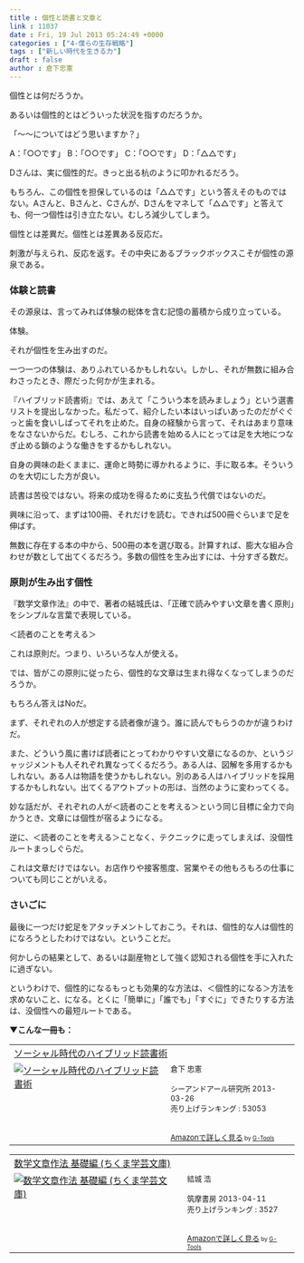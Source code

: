 ```yaml
---
title : 個性と読書と文章と
link : 11037
date : Fri, 19 Jul 2013 05:24:49 +0000
categories : ["4-僕らの生存戦略"]
tags : ["新しい時代を生きる力"]
draft : false
author : 倉下忠憲
---
```


個性とは何だろうか。

あるいは個性的とはどういった状況を指すのだろうか。

「〜〜についてはどう思いますか？」

A：「○○です」
B：「○○です」
C：「○○です」
D：「△△です」

Dさんは、実に個性的だ。きっと出る杭のように叩かれるだろう。

もちろん、この個性を担保しているのは「△△です」という答えそのものではない。Aさんと、Bさんと、Cさんが、Dさんをマネして「△△です」と答えても、何一つ個性は引き立たない。むしろ減少してしまう。

個性とは差異だ。個性とは差異ある反応だ。

刺激が与えられ、反応を返す。その中央にあるブラックボックスこそが個性の源泉である。

<H3>体験と読書</H3>その源泉は、言ってみれば体験の総体を含む記憶の蓄積から成り立っている。

体験。

それが個性を生み出すのだ。

一つ一つの体験は、ありふれているかもしれない。しかし、それが無数に組み合わさったとき、際だった何かが生まれる。

『ハイブリッド読書術』では、あえて「こういう本を読みましょう」という選書リストを提出しなかった。私だって、紹介したい本はいっぱいあったのだがぐぐっと歯を食いしばってそれを止めた。自身の経験から言って、それはあまり意味をなさないからだ。むしろ、これから読書を始める人にとっては足を大地につなぎ止める鎖のような働きをするかもしれない。

自身の興味の赴くままに、運命と時勢に導かれるように、手に取る本。そういうのを大切にした方が良い。

読書は苦役ではない。将来の成功を得るために支払う代償ではないのだ。

興味に沿って、まずは100冊、それだけを読む。できれば500冊ぐらいまで足を伸ばす。

無数に存在する本の中から、500冊の本を選び取る。計算すれば、膨大な組み合わせが数として出てくるだろう。多数の個性を生み出すには、十分すぎる数だ。

<H3>原則が生み出す個性</H3>『数学文章作法』の中で、著者の結城氏は、「正確で読みやすい文章を書く原則」をシンプルな言葉で表現している。

＜読者のことを考える＞

これは原則だ。つまり、いろいろな人が使える。

では、皆がこの原則に従ったら、個性的な文章は生まれ得なくなってしまうのだろうか。

もちろん答えはNoだ。

まず、それぞれの人が想定する読者像が違う。誰に読んでもらうのかが違うわけだ。

また、どういう風に書けば読者にとってわかりやすい文章になるのか、というジャッジメントも人それぞれ異なってくるだろう。ある人は、図解を多用するかもしれない。ある人は物語を使うかもしれない。別のある人はハイブリッドを採用するかもしれない。出てくるアウトプットの形は、当然のように変わってくる。

妙な話だが、それぞれの人が＜読者のことを考える＞という同じ目標に全力で向かうとき、文章には個性が宿るようになる。

逆に、＜読者のことを考える＞ことなく、テクニックに走ってしまえば、没個性ルートまっしぐらだ。

これは文章だけではない。お店作りや接客態度、営業やその他もろもろの仕事についても同じことがいえる。

<H3>さいごに</H3>最後に一つだけ蛇足をアタッチメントしておこう。それは、個性的な人は個性的になろうとしたわけではない。ということだ。

何かしらの結果として、あるいは副産物として強く認知される個性を手に入れたに過ぎない。

というわけで、個性的になるもっとも効果的な方法は、＜個性的になる＞方法を求めないこと、になる。とくに「簡単に」「誰でも」「すぐに」できたりする方法は、没個性への最短ルートである。

<strong>▼こんな一冊も：</strong>
<table  border="0" cellpadding="5"><tr><td colspan="2"><a href="http://www.amazon.co.jp/%E3%82%BD%E3%83%BC%E3%82%B7%E3%83%A3%E3%83%AB%E6%99%82%E4%BB%A3%E3%81%AE%E3%83%8F%E3%82%A4%E3%83%96%E3%83%AA%E3%83%83%E3%83%89%E8%AA%AD%E6%9B%B8%E8%A1%93-%E5%80%89%E4%B8%8B-%E5%BF%A0%E6%86%B2/dp/4863541244%3FSubscriptionId%3D15SMZCTB9V8NGR2TW082%26tag%3Drashita1000-22%26linkCode%3Dxm2%26camp%3D2025%26creative%3D165953%26creativeASIN%3D4863541244" target="_top">ソーシャル時代のハイブリッド読書術</a><img src="http://www.assoc-amazon.jp/e/ir?t=rashita1000-22&l=ur2&o=9" width="1" height="1" style="border: none;" alt="" /></td></tr><tr><td valign="top"><a href="http://www.amazon.co.jp/%E3%82%BD%E3%83%BC%E3%82%B7%E3%83%A3%E3%83%AB%E6%99%82%E4%BB%A3%E3%81%AE%E3%83%8F%E3%82%A4%E3%83%96%E3%83%AA%E3%83%83%E3%83%89%E8%AA%AD%E6%9B%B8%E8%A1%93-%E5%80%89%E4%B8%8B-%E5%BF%A0%E6%86%B2/dp/4863541244%3FSubscriptionId%3D15SMZCTB9V8NGR2TW082%26tag%3Drashita1000-22%26linkCode%3Dxm2%26camp%3D2025%26creative%3D165953%26creativeASIN%3D4863541244" target="_top"><img src="http://ecx.images-amazon.com/images/I/31m4SHzWXQL._SL160_.jpg" border="0" alt="ソーシャル時代のハイブリッド読書術" /></a></td><td valign="top"><font size="-1">倉下 忠憲 <br /><br />シーアンドアール研究所  2013-03-26<br />売り上げランキング : 53053<br /><br /><br /><a href="http://www.amazon.co.jp/%E3%82%BD%E3%83%BC%E3%82%B7%E3%83%A3%E3%83%AB%E6%99%82%E4%BB%A3%E3%81%AE%E3%83%8F%E3%82%A4%E3%83%96%E3%83%AA%E3%83%83%E3%83%89%E8%AA%AD%E6%9B%B8%E8%A1%93-%E5%80%89%E4%B8%8B-%E5%BF%A0%E6%86%B2/dp/4863541244%3FSubscriptionId%3D15SMZCTB9V8NGR2TW082%26tag%3Drashita1000-22%26linkCode%3Dxm2%26camp%3D2025%26creative%3D165953%26creativeASIN%3D4863541244" target="_top">Amazonで詳しく見る</a></font><font size="-2"> by <a href="http://www.goodpic.com/mt/aws/index.html" >G-Tools</a></font></td></tr></table>

<table  border="0" cellpadding="5"><tr><td colspan="2"><a href="http://www.amazon.co.jp/%E6%95%B0%E5%AD%A6%E6%96%87%E7%AB%A0%E4%BD%9C%E6%B3%95-%E5%9F%BA%E7%A4%8E%E7%B7%A8-%E3%81%A1%E3%81%8F%E3%81%BE%E5%AD%A6%E8%8A%B8%E6%96%87%E5%BA%AB-%E7%B5%90%E5%9F%8E-%E6%B5%A9/dp/448009525X%3FSubscriptionId%3D15SMZCTB9V8NGR2TW082%26tag%3Drashita1000-22%26linkCode%3Dxm2%26camp%3D2025%26creative%3D165953%26creativeASIN%3D448009525X" target="_top">数学文章作法 基礎編 (ちくま学芸文庫)</a><img src="http://www.assoc-amazon.jp/e/ir?t=rashita1000-22&l=ur2&o=9" width="1" height="1" style="border: none;" alt="" /></td></tr><tr><td valign="top"><a href="http://www.amazon.co.jp/%E6%95%B0%E5%AD%A6%E6%96%87%E7%AB%A0%E4%BD%9C%E6%B3%95-%E5%9F%BA%E7%A4%8E%E7%B7%A8-%E3%81%A1%E3%81%8F%E3%81%BE%E5%AD%A6%E8%8A%B8%E6%96%87%E5%BA%AB-%E7%B5%90%E5%9F%8E-%E6%B5%A9/dp/448009525X%3FSubscriptionId%3D15SMZCTB9V8NGR2TW082%26tag%3Drashita1000-22%26linkCode%3Dxm2%26camp%3D2025%26creative%3D165953%26creativeASIN%3D448009525X" target="_top"><img src="http://ecx.images-amazon.com/images/I/51f9QjetSrL._SL160_.jpg" border="0" alt="数学文章作法 基礎編 (ちくま学芸文庫)" /></a></td><td valign="top"><font size="-1">結城 浩 <br /><br />筑摩書房  2013-04-11<br />売り上げランキング : 3527<br /><br /><br /><a href="http://www.amazon.co.jp/%E6%95%B0%E5%AD%A6%E6%96%87%E7%AB%A0%E4%BD%9C%E6%B3%95-%E5%9F%BA%E7%A4%8E%E7%B7%A8-%E3%81%A1%E3%81%8F%E3%81%BE%E5%AD%A6%E8%8A%B8%E6%96%87%E5%BA%AB-%E7%B5%90%E5%9F%8E-%E6%B5%A9/dp/448009525X%3FSubscriptionId%3D15SMZCTB9V8NGR2TW082%26tag%3Drashita1000-22%26linkCode%3Dxm2%26camp%3D2025%26creative%3D165953%26creativeASIN%3D448009525X" target="_top">Amazonで詳しく見る</a></font><font size="-2"> by <a href="http://www.goodpic.com/mt/aws/index.html" >G-Tools</a></font></td></tr></table>

